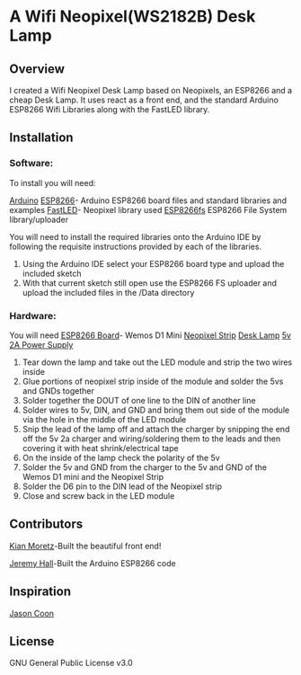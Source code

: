 # A Wifi Neopixel(WS2182B) Desk Lamp

## Overview

I created a Wifi Neopixel Desk Lamp based on Neopixels, an ESP8266 and a cheap Desk Lamp.
It uses react as a front end, and the standard Arduino ESP8266 Wifi Libraries along with the FastLED library.

## Installation

### Software:
To install you will need:

[Arduino](https://www.arduino.cc/)
[ESP8266](https://github.com/esp8266/Arduino)- Arduino ESP8266 board files and standard libraries and examples
[FastLED](https://github.com/jasoncoon/esp8266-fastled-webserver)- Neopixel library used
[ESP8266fs](https://github.com/esp8266/arduino-esp8266fs-plugin) ESP8266 File System library/uploader

You will need to install the required libraries onto the Arduino IDE by following the requisite instructions provided by each of the libraries.

1. Using the Arduino IDE select your ESP8266 board type and upload the included sketch
2. With that current sketch still open use the ESP8266 FS uploader and upload the included files in the /Data directory

### Hardware:
You will need
[ESP8266 Board](https://www.ebay.com/sch/i.html?_from=R40&_trksid=p2386202.m570.l1313.TR8.TRC1.A0.H0.Xwemos+d1+mini.TRS0&_nkw=wemos+d1+mini&_sacat=0)- Wemos D1 Mini
[Neopixel Strip](https://www.adafruit.com/product/2837)
[Desk Lamp](https://www.walmart.com/ip/Mainstays-LED-Desk-Lamp/49333225)
[5v 2A Power Supply](https://www.adafruit.com/product/1995)

1. Tear down the lamp and take out the LED module and strip the two wires inside
2. Glue portions of neopixel strip inside of the module and solder the 5vs and GNDs together
3. Solder together the DOUT of one line to the DIN of another line
4. Solder wires to 5v, DIN, and GND and bring them out side of the module via the hole in the middle of the LED module
5. Snip the lead of the lamp off and attach the charger by snipping the end off the 5v 2a charger and wiring/soldering them to the leads and then covering it with heat shrink/electrical tape
6. On the inside of the lamp check the polarity of the 5v
7. Solder the 5v and GND from the charger to the 5v and GND of the Wemos D1 mini and the Neopixel Strip
8. Solder the D6 pin to the DIN lead of the Neopixel strip
9. Close and screw back in the LED module

## Contributors
[Kian Moretz]( https://github.com/kmoretz)-Built the beautiful front end!

[Jeremy Hall]( https://github.com/Coldreactor64)-Built the Arduino ESP8266 code

## Inspiration
[Jason Coon](https://github.com/jasoncoon/esp8266-fastled-webserver)

## License
GNU General Public License v3.0
